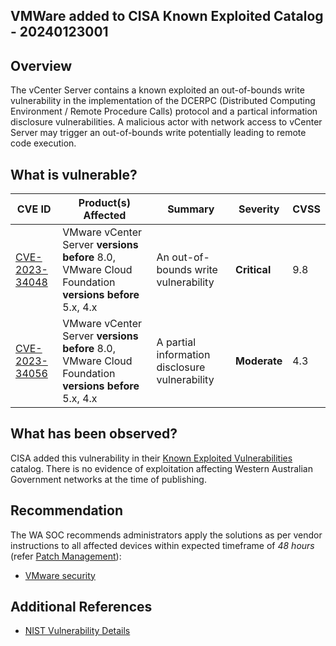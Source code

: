 ## VMWare added to CISA Known Exploited Catalog - 20240123001

## Overview

The vCenter Server contains a known exploited an out-of-bounds write vulnerability in the implementation of the DCERPC (Distributed Computing Environment / Remote Procedure Calls) protocol and a partical information disclosure vulnerabilities. A malicious actor with network access to vCenter Server may trigger an out-of-bounds write potentially leading to remote code execution.

## What is vulnerable?

| CVE ID                                                            | Product(s) Affected                                                                                 | Summary                                        | Severity     | CVSS |
| ----------------------------------------------------------------- | --------------------------------------------------------------------------------------------------- | ---------------------------------------------- | ------------ | ---- |
| [CVE-2023-34048](https://nvd.nist.gov/vuln/detail/CVE-2023-34048) | VMware vCenter Server **versions before** 8.0, VMware Cloud Foundation **versions before** 5.x, 4.x | An out-of-bounds write vulnerability           | **Critical** | 9.8  |
| [CVE-2023-34056](https://nvd.nist.gov/vuln/detail/CVE-2023-34056) | VMware vCenter Server **versions before** 8.0, VMware Cloud Foundation **versions before** 5.x, 4.x | A partial information disclosure vulnerability | **Moderate** | 4.3  |

## What has been observed?

CISA added this vulnerability in their [Known Exploited Vulnerabilities](https://www.cisa.gov/known-exploited-vulnerabilities-catalog) catalog. There is no evidence of exploitation affecting Western Australian Government networks at the time of publishing.

## Recommendation

The WA SOC recommends administrators apply the solutions as per vendor instructions to all affected devices within expected timeframe of *48 hours* (refer [Patch Management](../guidelines/patch-management.md)):

- [VMware security](https://www.vmware.com/security/advisories/VMSA-2023-0023.html)

## Additional References

- [NIST Vulnerability Details ](https://nvd.nist.gov/vuln/detail/CVE-2023-34056)
